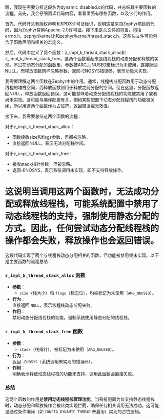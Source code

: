 嗯，我现在需要分析这段名为dynamic_disabled.c的代码，并总结其主要函数的流程。首先，我会仔细阅读代码内容，看看里面有哪些函数，以及它们的作用。

首先，代码开头有版权声明和SPDX许可证标识，说明这是来自Zephyr项目的代码，因为Zephyr常用Apache-2.0许可证。接下来是头文件的包含，包括errno.h、zephyr/kernel.h和zephyr/kernel/thread_stack.h。这些头文件可能包含了函数声明和相关的宏定义。

然后，代码中定义了两个函数：z_impl_k_thread_stack_alloc和z_impl_k_thread_stack_free。这两个函数看起来是线程栈的动态分配和释放的实现。不过在动态分配的函数里，参数被ARG_UNUSED宏标记为未使用，直接返回NULL。而释放函数同样忽略参数，返回-ENOSYS错误码，表示功能未实现。

我需要理解这两个函数在Zephyr中的作用。通常，线程栈分配函数用于动态分配线程的堆栈空间，而释放函数则用于释放之前分配的空间。但在这里，分配函数返回NULL，释放函数返回错误，这可能意味着动态分配线程栈的功能被禁用了或者尚未实现。这可能与编译配置有关，例如某些配置下动态分配线程栈的功能被关闭，所以用这两个函数作为占位符，返回错误或无效值。

接下来，我需要总结这两个函数的流程：

对于z_impl_k_thread_stack_alloc：
- 函数接收size和flags参数，但都被忽略。
- 直接返回NULL，表示无法分配栈空间。

对于z_impl_k_thread_stack_free：
- 接收stack指针参数，但被忽略。
- 返回-ENOSYS，表示系统调用未实现，即不支持释放操作。

这说明当调用这两个函数时，无法成功分配或释放线程栈，可能系统配置中禁用了动态线程栈的支持，强制使用静态分配的方式。因此，任何尝试动态分配线程栈的操作都会失败，释放操作也会返回错误。
================================================
这段代码实现了两个与线程栈动态分配相关的函数，但功能被禁用或未实现。以下是主要函数的流程总结：

### `z_impl_k_thread_stack_alloc` 函数
- **参数**：  
  - `size`（栈大小）和 `flags`（标志位），均被标记为未使用（`ARG_UNUSED`）。
- **行为**：  
  直接返回 `NULL`，表示线程栈动态分配失败。
- **作用**：  
  禁用动态分配线程栈的功能，强制系统使用静态分配的线程栈。

### `z_impl_k_thread_stack_free` 函数
- **参数**：  
  - `stack`（栈指针），被标记为未使用（`ARG_UNUSED`）。
- **行为**：  
  返回 `-ENOSYS`（系统调用未实现的错误码）。
- **作用**：  
  明确表示释放动态线程栈的功能未支持，调用此函数会直接失败。

### 总结
这两个函数的作用是**禁用动态线程栈管理功能**。当系统配置为仅支持静态线程栈时，动态分配和释放操作会被此类实现拦截，确保任何相关调用无法成功。这可能是通过条件编译（如 `CONFIG_DYNAMIC_THREAD` 未启用）实现的占位逻辑。
